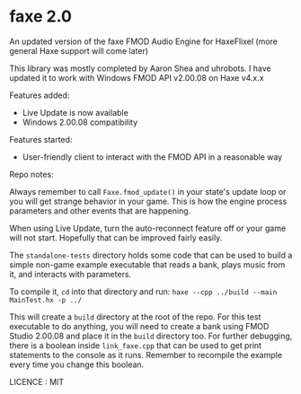 # faxe 2.0
An updated version of the faxe FMOD Audio Engine for HaxeFlixel (more general Haxe support will come later)

This library was mostly completed by Aaron Shea and uhrobots. I have updated it to work with Windows FMOD API v2.00.08 on Haxe v4.x.x

Features added: 
- Live Update is now available
- Windows 2.00.08 compatibility

Features started:
- User-friendly client to interact with the FMOD API in a reasonable way

Repo notes:

Always remember to call `Faxe.fmod_update()` in your state's update loop or you will get strange behavior in your game. This is how the engine process parameters and other events that are happening.

When using Live Update, turn the auto-reconnect feature off or your game will not start. Hopefully that can be improved fairly easily.

The `standalone-tests` directory holds some code that can be used to build a simple non-game example executable that reads a bank, plays music from it, and interacts with parameters.

To compile it, `cd` into that directory and run: `haxe --cpp ../build --main MainTest.hx -p ../`

This will create a `build` directory at the root of the repo. For this test executable to do anything, you will need to create a bank using FMOD Studio 2.00.08 and place it in the `build` directory too. For further debugging, there is a boolean inside `link_faxe.cpp` that can be used to get print statements to the console as it runs. Remember to recompile the example every time you change this boolean.

LICENCE : MIT
